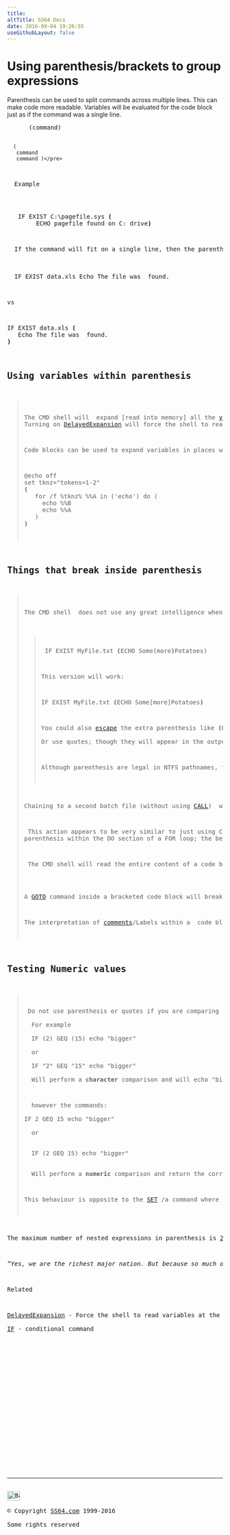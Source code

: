 ```yaml
---
title:
altTitle: SS64 Docs
date: 2016-09-04 19:26:55
useGithubLayout: false
---
```

<!-- #BeginLibraryItem "/Library/head_ntsyntax.lbi" --><!-- #EndLibraryItem --><h1>Using parenthesis/brackets to group expressions</h1>
<p>Parenthesis can be used to split commands  across multiple lines. This can make code more
  readable. Variables will be evaluated for the code block just as if the command was  a single line.</p>
<pre>      (command)

      (
       command
       command )</pre>
<p>  Example<br>
</p>
<pre>   IF EXIST C:\pagefile.sys <b>(</b>
        ECHO pagefile found on C: drive<b>)</b></pre>
<p>  If the command will fit on a single line, then the parenthesis can be omitted e.g.<br>
    <br>
  <span class="code">IF EXIST data.xls Echo The file was  found.</span></p>
<p>vs</p>
<pre>IF EXIST data.xls <b>(</b>
   Echo The file was  found.
<b>)</b></pre>
<h2>Using variables within parenthesis</h2>
<blockquote>
<p>The CMD shell will  expand [read into memory] all the <a href="syntax-variables.html">variables</a> at the beginning of a code block and use those values even if the variable’s value is  changed within the code block. 
Turning on <a href="delayedexpansion.html">DelayedExpansion</a> will force the shell to read variables at the start of every line.</p>
<p>Code blocks can be used to expand variables in places where they would not otherwise be accepted such as the "tokens" parameter of the <a href="for.html">FOR</a> command:</p>
<pre>@echo off
set tknz="tokens=1-2"
<b>(</b>
   for /f %tknz% %%A in ('echo') do (
     echo %%B
     echo %%A
   )
<b>)</b></pre>
</blockquote>
<h2>Things that break inside parenthesis</h2>
<blockquote>
<p>The CMD shell  does not use any great intelligence when evaluating parenthesis, so for example the command below will fail:</p>
<blockquote>
<p class="code"> IF EXIST MyFile.txt <b>(</b>ECHO Some(more<b>)</b>Potatoes)</p>
<p>This version will work: </p>
<p class="code">IF EXIST MyFile.txt <b>(</b>ECHO Some[more]Potatoes<b>)</b></p>
<p>You could also <a href="syntax-esc.html">escape</a> the extra parenthesis like <span class="code"><b>(</b>ECHO Some^(more^<b>)</b>Potatoes)<br>
</span>Or use quotes; though they will appear in the output <span class="code"><b>(</b>ECHO "Some(more)Potatoes"<b>)</b></span></p>
<p>Although parenthesis are legal in NTFS pathnames, they are often  misinterpreted.</p>
</blockquote>
<p>Chaining to a second batch file (without using <a href="call.html">CALL</a>)  will normally exit the first batch file completely, but if you do this from a code block within parentheses then execution will return to the first batch file and continue where it left off.</p>
<p> This action appears to be very similar to just using CALL, but in some cases; particularly using 
parenthesis within the DO section of a FOR loop; the behaviour becomes buggy. A recommended coding style is to always explicitly use CALL when running a second batch file.</p>
<p> The CMD shell will read the entire content of a code block in parenthesis into memory at once. That code will  always be executed unless you break out of the block by executing a <span class="code">goto :<i>label</i></span> or <span class="code">goto :eof</span><br>
</p>
<p>A <a href="goto.html">GOTO</a> command inside a bracketed code block will break the parenthesis context and may cause errors. For example within a For-Do Loop, a GOTO command will exit the entire loop not just the current iteration.</p>
<p>The interpretation of <a href="rem.html">comments</a>/Labels within a  code block is problematic, so  put all comments outside the parenthesis.</p>
</blockquote>
<h2>Testing Numeric values </h2>
<blockquote>
<p> Do not use parenthesis or quotes if you are comparing numeric values with an <a href="if.html">IF</a> command.<br>
  For example<br>
  <span class="code">IF (2) GEQ (15) echo "bigger"<br>
  </span>or<span class="code"><br>
  IF "2" GEQ "15" echo "bigger"</span><br>
  Will perform a <b>character</b> comparison and will echo "bigger"</p>
<p>  however the commands:<br>
<span class="code">IF 2 GEQ 15 echo "bigger"</span><br>
  or
  <br>
  <span class="code">IF (2 GEQ 15) echo "bigger"<br>
  </span>
  Will perform a <b>numeric</b> comparison and return the correct result.</p>
<p>This behaviour is opposite to the <a href="set.html">SET</a> /a command where quotes <i>are </i>required.</p>
</blockquote>
<p>The maximum number of nested expressions in parenthesis is <a href="http://www.dostips.com/forum/viewtopic.php?f=3&amp;t=6438">256</a> (more will cause a buffer overrun).</p>
<p class="quote"><i>“Yes, we are the richest major nation. But because so much of our national income is concentrated in relatively few hands, large numbers of Americans are worse off economically than their counterparts in other advanced countries” - <a href="http://www.nytimes.com/2002/10/20/magazine/for-richer.html">Paul Krugman</a></i></p>
<p>Related</p>
<p><a href="delayedexpansion.html">DelayedExpansion</a> - Force the shell to read variables at the start of every line.<br>
<a href="if.html">IF</a> - conditional command</p><!-- #BeginLibraryItem "/Library/foot_nt.lbi" --><p>
<!-- windows300 -->
<ins class="adsbygoogle" style="display:inline-block;width:300px;height:250px" data-ad-client="ca-pub-6140977852749469" data-ad-slot="7649547908"></ins>
<script>
(adsbygoogle = window.adsbygoogle || []).push({});
</script></p>
<hr>
<div id="bl" class="footer"><a href="syntax-brackets.html#"><img src="../images/top.png" width="30" height="22" alt="Back to the Top"></a></div>
<div id="br" class="footer, tagline">© Copyright <a href="../index.html">SS64.com</a> 1999-2016<br>
Some rights reserved</div><!-- #EndLibraryItem -->

